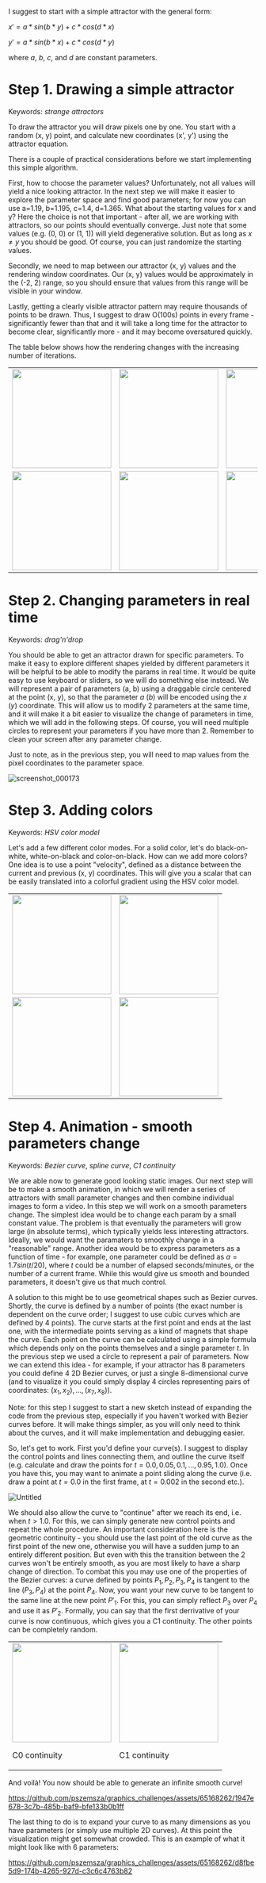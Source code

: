 
I suggest to start with a simple attractor with the general form:

$`x' = a * sin(b*y) + c * cos(d*x)`$

$`y' = a * sin(b*x) + c * cos(d*y)`$

where $a$, $b$, $c$, and $d$ are constant parameters.

# Step 1. Drawing a simple attractor
Keywords: _strange attractors_

To draw the attractor you will draw pixels one by one. You start with a random (x, y) point, and calculate new coordinates (x', y') using the attractor equation.

There is a couple of practical considerations before we start implementing this simple algorithm.

First, how to choose the parameter values? Unfortunately, not all values will yield a nice looking attractor. In the next step we will make it easier to explore the parameter
space and find good parameters; for now you can use a=1.19, b=1.195, c=1.4, d=1.365. What about the starting values for x and y? Here the choice is not that important - after all,
we are working with attractors, so our points should eventually converge. Just note that some values (e.g. (0, 0) or (1, 1)) will yield degenerative solution. But as long
as $x\neq y$ you should be good. Of course, you can just randomize the starting values.

Secondly, we need to map between our attractor (x, y) values and the rendering window coordinates. Our (x, y) values would be approximately in the (-2, 2) range, so you should ensure that values from this range will be visible in your window.

Lastly, getting a clearly visible attractor pattern may require thousands of points to be drawn. Thus, I suggest to draw O(100s) points in every frame - significantly fewer
than that and it will take a long time for the attractor to become clear, significantly more - and it may become oversatured quickly.

The table below shows how the rendering changes with the increasing number of iterations.

<table>
  <tr>
    <td><img src="https://github.com/pszemsza/graphics_challenges/assets/65168262/33321b99-fd9a-4cc1-bb06-9cc3da54a46a" width=200px height=200px></td>
    <td><img src="https://github.com/pszemsza/graphics_challenges/assets/65168262/f132c989-4e15-4813-bf5f-90b86bc7e434" width=200px height=200px></td>
    <td><img src="https://github.com/pszemsza/graphics_challenges/assets/65168262/0cca6a05-e6b5-48b4-95ae-dbfc3b0cf03d" width=200px height=200px></td>
  </tr> 
  <tr>    
    <td><img src="https://github.com/pszemsza/graphics_challenges/assets/65168262/81fb1ebd-f308-49bf-a888-e8c2c41061fe" width=200px height=200px></td>
    <td><img src="https://github.com/pszemsza/graphics_challenges/assets/65168262/a9d23eb7-a3fd-451e-b49e-1c1ee002f9b2" width=200px height=200px></td>
    <td><img src="https://github.com/pszemsza/graphics_challenges/assets/65168262/bcde8c47-8398-40e4-8735-78ee3d05561b" width=200px height=200px></td>
  </tr> 
</table>

# Step 2. Changing parameters in real time
Keywords: _drag'n'drop_

You should be able to get an attractor drawn for specific parameters. To make it easy to explore different shapes yielded by different parameters it will be helpful to be able to modify the params in real time. It would be quite easy to use keyboard or sliders, so we will do something else instead. We will represent a pair of parameters (a, b) using a draggable circle centered at the point (x, y), so that the parameter _a_ (_b_) will be encoded using the _x_ (_y_) coordinate. This will allow us to modify 2 parameters at the same time, and it will make it a bit easier to visualize the change of parameters in time, which we will add in the following steps. Of course, you will need multiple circles to represent your parameters if you have more than 2. Remember to clean your screen after any parameter change. 

Just to note, as in the previous step, you will need to map values from the pixel coordinates to the parameter space.

![screenshot_000173](https://github.com/pszemsza/graphics_challenges/assets/65168262/0244a7a6-c5b0-4e59-ae61-ebd99ff1a017)

# Step 3. Adding colors
Keywords: _HSV color model_

Let's add a few different color modes. For a solid color, let's do black-on-white, white-on-black and color-on-black. How can we add more colors? One idea is to use a point "velocity", defined as a distance between the current and previous (x, y) coordinates. This will give you a scalar that can be easily translated into a colorful gradient using the HSV color model.

<table>
  <tr>
    <td><img src="https://github.com/pszemsza/graphics_challenges/assets/65168262/e720cb06-2bbb-418e-9bc4-47373f25439c" width=200px height=200px></td>
    <td><img src="https://github.com/pszemsza/graphics_challenges/assets/65168262/09a172ef-01fa-47dd-823e-533f30f030dd" width=200px height=200px></td>

  </tr> 
  <tr>    
    <td><img src="https://github.com/pszemsza/graphics_challenges/assets/65168262/c687752e-7564-4d64-a993-46b8d4fa1800" width=200px height=200px></td>
    <td><img src="https://github.com/pszemsza/graphics_challenges/assets/65168262/3b4fca40-76d0-493e-8012-1cd63e93a66b" width=200px height=200px></td>

  </tr> 
</table>

# Step 4. Animation - smooth parameters change
Keywords: _Bezier curve_, _spline curve_, _C1 continuity_

We are able now to generate good looking static images. Our next step will be to make a smooth animation, in which we will render a series of attractors with small parameter changes and then combine individual images to form a video. In this step we will work on a smooth parameters change. The simplest idea would be to change each param by a small constant value. The problem is that eventually the parameters will grow large (in absolute terms), which typically yields less interesting attractors. Ideally, we would want the paramaters to smoothly change in a "reasonable" range. Another idea would be to express parameters as a function of time - for example, one parameter could be defined as $a=1.7sin(t/20)$, where $t$ could be a number of elapsed seconds/minutes, or the number of a current frame. While this would give us smooth and bounded parameters, it doesn't give us that much control.

A solution to this might be to use geometrical shapes such as Bezier curves. Shortly, the curve is defined by a number of points (the exact number is dependent on the curve order; I suggest to use cubic curves which are defined by 4 points). The curve starts at the first point and ends at the last one, with the intermediate points serving as a kind of magnets that shape the curve. Each point on the curve can be calculated using a simple formula which depends only on the points themselves and a single parameter $t$. In the previous step we used a circle to represent a pair of parameters. Now we can extend this idea - for example, if your attractor has 8 parameters you could define 4 2D Bezier curves, or just a single 8-dimensional curve (and to visualize it you could simply display 4 circles representing pairs of coordinates: $`(x_1, x_2), ..., (x_7, x_8)`$).

Note: for this step I suggest to start a new sketch instead of expanding the code from the previous step, especially if you haven't worked with Bezier curves before. It will make things simpler, as you will only need to think about the curves, and it will make implementation and debugging easier.

So, let's get to work. First you'd define your curve(s). I suggest to display the control points and lines connecting them, and outline the curve itself (e.g. calculate and draw the points for $`t=0.0, 0.05, 0.1, ..., 0.95, 1.0`$). Once you have this, you may want to animate a point sliding along the curve (i.e. draw a point at $`t=0.0`$ in the first frame, at  $`t=0.002`$ in the second etc.).

![Untitled](https://github.com/pszemsza/graphics_challenges/assets/65168262/6f9581ed-fff9-4e33-b330-7bd83abc7010)


We should also allow the curve to "continue" after we reach its end, i.e. when $`t>1.0`$. For this, we can simply generate new control points and repeat the whole procedure. An important consideration here is the geometric continuity - you should use the last point of the old curve as the first point of the new one, otherwise you will have a sudden jump to an entirely different position. But even with this the transition between the 2 curves won't be entirely smooth, as you are most likely to have a sharp change of direction. To combat this you may use one of the properties of the Bezier curves: a curve defined by points $`P_1, P_2, P_3, P_4`$ is tangent to the line $`(P_3, P_4)`$ at the point $`P_4`$. Now, you want your new curve to be tangent to the same line at the new point $`P'_1`$. For this, you can simply reflect $`P_3`$ over $`P_4`$ and use it as $`P'_2`$. Formally, you can say that the first derrivative of your curve is now continuous, which gives you a C1 continuity. The other points can be completely random.

<table>
  <tr>
    <td><img src="https://github.com/pszemsza/graphics_challenges/assets/65168262/1f1faccb-a5e0-421c-a0fa-fa6b761ffa95" width=200px height=200px><p>C0 continuity</p></td>
    <td><img src="https://github.com/pszemsza/graphics_challenges/assets/65168262/09d573d0-8d51-4695-810f-af99a39c707a" width=200px height=200px><p>C1 continuity</p></td>
  </tr> 
</table>

And voilà! You now should be able to generate an infinite smooth curve!

https://github.com/pszemsza/graphics_challenges/assets/65168262/1947e678-3c7b-485b-baf9-bfe133b0b1ff

The last thing to do is to expand your curve to as many dimensions as you have parameters (or simply use multiple 2D curves). At this point the visualization might get somewhat crowded. This is an example of what it might look like with 6 parameters:

https://github.com/pszemsza/graphics_challenges/assets/65168262/d8fbe5d9-174b-4265-927d-c3c6c4763b82
